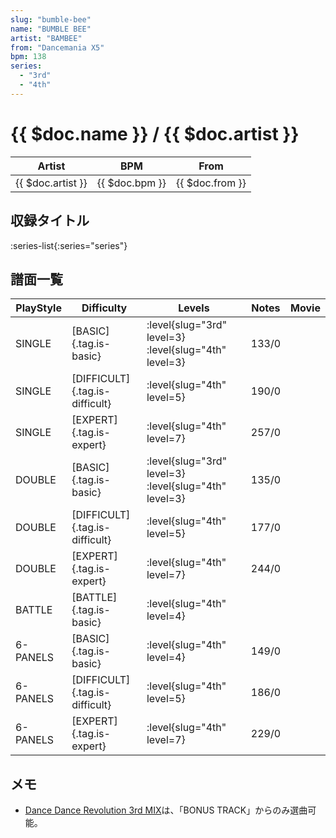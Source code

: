 ```yaml
---
slug: "bumble-bee"
name: "BUMBLE BEE"
artist: "BAMBEE"
from: "Dancemania X5"
bpm: 138
series:
  - "3rd"
  - "4th"
---
```


# {{ $doc.name }} / {{ $doc.artist }}

|Artist|BPM|From|
|------|---|----|
|{{ $doc.artist }}|{{ $doc.bpm }}|{{ $doc.from }}|

## 収録タイトル

:series-list{:series="series"}

## 譜面一覧

|PlayStyle|Difficulty|Levels|Notes|Movie|
|---------|----------|------|-----|-----|
|SINGLE|[BASIC]{.tag.is-basic}|:level{slug="3rd" level=3} :level{slug="4th" level=3}|133/0||
|SINGLE|[DIFFICULT]{.tag.is-difficult}|:level{slug="4th" level=5}|190/0||
|SINGLE|[EXPERT]{.tag.is-expert}|:level{slug="4th" level=7}|257/0||
|DOUBLE|[BASIC]{.tag.is-basic}|:level{slug="3rd" level=3} :level{slug="4th" level=3}|135/0||
|DOUBLE|[DIFFICULT]{.tag.is-difficult}|:level{slug="4th" level=5}|177/0||
|DOUBLE|[EXPERT]{.tag.is-expert}|:level{slug="4th" level=7}|244/0||
|BATTLE|[BATTLE]{.tag.is-basic}|:level{slug="4th" level=4}|||
|6-PANELS|[BASIC]{.tag.is-basic}|:level{slug="4th" level=4}|149/0||
|6-PANELS|[DIFFICULT]{.tag.is-difficult}|:level{slug="4th" level=5}|186/0||
|6-PANELS|[EXPERT]{.tag.is-expert}|:level{slug="4th" level=7}|229/0||

## メモ

- [Dance Dance Revolution 3rd MIX](/series/3rd/)は、「BONUS TRACK」からのみ選曲可能。
